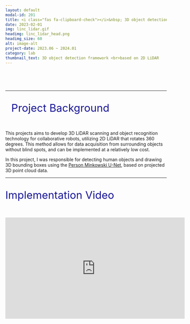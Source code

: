 ```yaml
---
layout: default
modal-id: 201
title: <i class="fas fa-clipboard-check"></i>&nbsp; 3D object detection framework based on 2D LiDAR
date: 2023-02-01
img: linc_lidar.gif
headimg: linc_lidar_head.png
headimg_size: 60
alt: image-alt
project-date: 2023.06 ~ 2024.01
category: lab
thumbnail_text: 3D object detection framework <br>based on 2D LiDAR
---
```



<br><br><br>   


***
<p style="font-size: 33px; color: rgb(25, 22, 150)"><i class="fas fa-glasses"></i>&nbsp; Project Background </p>
<br>
This projects aims to develop 3D LiDAR scanning and object recognition technology for collaborative robots, utilizing 2D LiDAR that rotates 360 degrees. This method allows for data acquisition from surrounding objects without blind spots, and can be implemented at a relatively low cost.


In this project, I was responsible for detecting human objects and drawing 3D bounding boxes using the [Person Minkowski U-Net](https://github.com/VisualComputingInstitute/Person_MinkUNet), based on projected 3D point cloud data.

***
<p style="font-size: 33px; color: rgb(25, 22, 150)"><i class="fa fa-eye" aria-hidden="true"></i> Implementation Video </p>
<br>
<iframe width="560" height="315" src="https://www.youtube.com/embed/0ccDCx7WnF4?si=c0S426JaBzYnbpJs" title="YouTube video player" frameborder="0" allow="accelerometer; autoplay; clipboard-write; encrypted-media; gyroscope; picture-in-picture; web-share" referrerpolicy="strict-origin-when-cross-origin" allowfullscreen></iframe>






